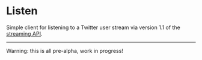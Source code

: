 # Listen

Simple client for listening to a Twitter user stream via version 1.1 of the
[streaming API](https://dev.twitter.com/docs/streaming-apis/streams/user).

---

Warning: this is all pre-alpha, work in progress!
